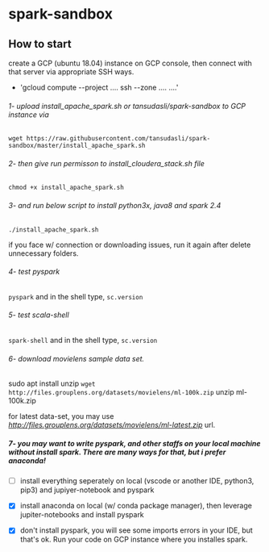 # spark-sandbox

## How to start
create a GCP (ubuntu 18.04) instance on GCP console, then connect with that server via appropriate SSH ways.
* 'gcloud compute --project .... ssh --zone .... ....'

###### 1- upload *install_apache_spark.sh* or *tansudasli/spark-sandbox* to GCP instance via
`wget https://raw.githubusercontent.com/tansudasli/spark-sandbox/master/install_apache_spark.sh`

###### 2- then give run permisson to install_cloudera_stack.sh file
`chmod +x install_apache_spark.sh` 

###### 3- and run below script to install python3x, java8 and spark 2.4
`./install_apache_spark.sh` 

if you face w/ connection or downloading issues, run it again after delete unnecessary folders.

###### 4- test pyspark
`pyspark`
and in the shell type, `sc.version`

###### 5- test scala-shell
`spark-shell`
and in the shell type, `sc.version`

###### 6- download movielens sample data set.
sudo apt install unzip
`wget http://files.grouplens.org/datasets/movielens/ml-100k.zip`
unzip ml-100k.zip

for latest data-set, you may use *http://files.grouplens.org/datasets/movielens/ml-latest.zip* url. 

##### 7- you may want to write pyspark, and other staffs on your local machine without install spark. There are many ways for that, but i prefer anaconda! 
- [ ] install everything seperately on local (vscode or another IDE, python3, pip3) and jupiyer-notebook and pyspark
- [x] install anaconda on local (w/ conda package manager), then leverage jupiter-notebooks and install pyspark
- [x] don't install pyspark, you will see some imports errors in your IDE, but that's ok. Run your code on GCP instance where you installes spark.




